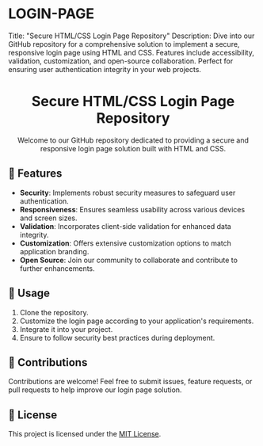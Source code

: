 # LOGIN-PAGE
Title: "Secure HTML/CSS Login Page Repository"  Description: Dive into our GitHub repository for a comprehensive solution to implement a secure, responsive login page using HTML and CSS. Features include accessibility, validation, customization, and open-source collaboration. Perfect for ensuring user authentication integrity in your web projects.


<div align="center">
  <h1>Secure HTML/CSS Login Page Repository</h1>
  <p>Welcome to our GitHub repository dedicated to providing a secure and responsive login page solution built with HTML and CSS.</p>
</div>

## 🚀 Features

- **Security**: Implements robust security measures to safeguard user authentication.
- **Responsiveness**: Ensures seamless usability across various devices and screen sizes.
- **Validation**: Incorporates client-side validation for enhanced data integrity.
- **Customization**: Offers extensive customization options to match application branding.
- **Open Source**: Join our community to collaborate and contribute to further enhancements.

## 🔧 Usage

1. Clone the repository.
2. Customize the login page according to your application's requirements.
3. Integrate it into your project.
4. Ensure to follow security best practices during deployment.

## 🤝 Contributions

Contributions are welcome! Feel free to submit issues, feature requests, or pull requests to help improve our login page solution.

## 📝 License

This project is licensed under the [MIT License](LICENSE).
